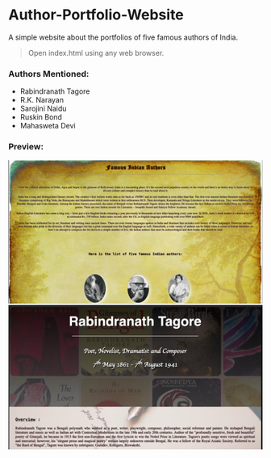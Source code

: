 # Author-Portfolio-Website
A simple website about the portfolios of five famous authors of India.

> Open index.html using any web browser.

### Authors Mentioned:  
- Rabindranath Tagore
- R.K. Narayan
- Sarojini Naidu
- Ruskin Bond
- Mahasweta Devi

### Preview:
![Homepage](https://github.com/agnibhu-1902/Author-Portfolio-Website/blob/main/screenshot_1.png?raw=true)
![Author Page](https://github.com/agnibhu-1902/Author-Portfolio-Website/blob/main/screenshot_2.png?raw=true)
